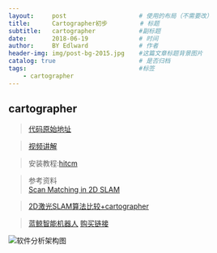 ```yaml
---
layout:     post                    # 使用的布局（不需要改）
title:      Cartographer初步         # 标题 
subtitle:   cartographer            #副标题
date:       2018-06-19              # 时间
author:     BY Edlward              # 作者
header-img: img/post-bg-2015.jpg    #这篇文章标题背景图片
catalog: true                       # 是否归档
tags:                               #标签
    - cartographer
---
```


## cartographer
>[代码原始地址](https://github.com/googlecartographer/cartographer)

>[视频讲解](https://www.youtube.com/watch?v=wVsfCnyt5jA)

>安装教程:[hitcm](https://www.cnblogs.com/hitcm/p/5939507.html)

>参考资料  
[Scan Matching in 2D SLAM ](https://mp.weixin.qq.com/s?__biz=MzI5MTM1MTQwMw==&mid=2247484537&idx=1&sn=86200d961cf933896a9781bbe58442cc&chksm=ec10ba7ddb67336ba920a3c6b7e6414a0131bb775d6695e526d25dc6d377e31578684e83f802&scene=1&srcid=0925Vlxe9psorns6CY8O4sC7#rd)  

>[2D激光SLAM算法比较+cartographer](https://blog.csdn.net/hjwang1/article/details/62236432)

>[蓝鲸智能机器人](http://www.bwbot.org/zh-cn/)
[购买链接](https://item.taobao.com/item.htm?spm=0.0.0.0.4RIgI2&id=527426530377)

![软件分析架构图](http://p3.pstatp.com/large/191800014597caf46e29)
